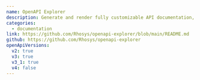 ```yaml
---
name: OpenAPI Explorer
description: Generate and render fully customizable API documentation, then explore and execute API requests via the integrated console.
categories:
  - documentation
link: https://github.com/Rhosys/openapi-explorer/blob/main/README.md
github: https://github.com/Rhosys/openapi-explorer
openApiVersions:
  v2: true
  v3: true
  v3_1: true
  v4: false
---
```

